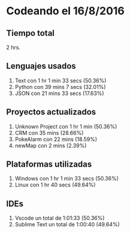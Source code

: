 # Codeando el 16/8/2016

## Tiempo total
2 hrs.

## Lenguajes usados
1. Text con 1 hr 1 min 33 secs (50.36%)
1. Python con 39 mins 7 secs (32.01%)
1. JSON con 21 mins 33 secs (17.63%)

## Proyectos actualizados
1. Unknown Project con 1 hr 1 min (50.36%)
1. CRM con 35 mins (28.66%)
1. PokeAlarm con 22 mins (18.59%)
1. newMap con 2 mins (2.39%)

## Plataformas utilizadas
1. Windows con 1 hr 1 min 33 secs (50.36%)
1. Linux con 1 hr 40 secs (49.64%)

## IDEs
1. Vscode un total de 1:01:33 (50.36%)
1. Sublime Text un total de 1:00:40 (49.64%)
